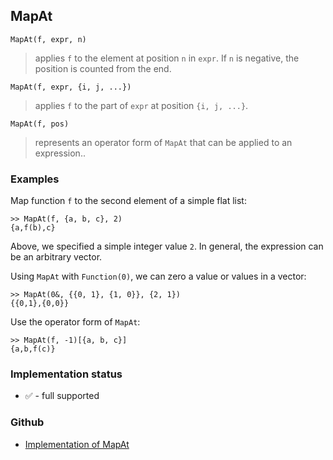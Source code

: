 ## MapAt

```
MapAt(f, expr, n)
```

> applies `f` to the element at position `n` in `expr`. If `n` is negative, the position is counted from the end.
	
```
MapAt(f, expr, {i, j, ...})
```

> applies `f` to the part of `expr` at position `{i, j, ...}`.

```
MapAt(f, pos)
```

> represents an operator form of `MapAt` that can be applied to an expression..

### Examples

Map function `f` to the second element of a simple flat list:

```
>> MapAt(f, {a, b, c}, 2)
{a,f(b),c}
```

Above, we specified a simple integer value `2`. In general, the expression can be an arbitrary vector.

Using `MapAt` with `Function(0)`, we can zero a value or values in a vector:

```
>> MapAt(0&, {{0, 1}, {1, 0}}, {2, 1})
{{0,1},{0,0}}
```

Use the operator form of `MapAt`:

```
>> MapAt(f, -1)[{a, b, c}] 
{a,b,f(c)}
```

### Implementation status

* &#x2705; - full supported

### Github

* [Implementation of MapAt](https://github.com/axkr/symja_android_library/blob/master/symja_android_library/matheclipse-core/src/main/java/org/matheclipse/core/builtin/StructureFunctions.java#L995) 
